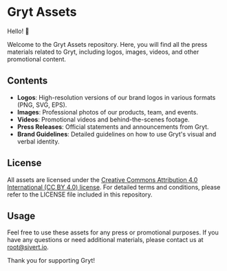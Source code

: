 # Gryt Assets

Hello! 👋

Welcome to the Gryt Assets repository. Here, you will find all the press materials related to Gryt, including logos, images, videos, and other promotional content.

## Contents

- **Logos**: High-resolution versions of our brand logos in various formats (PNG, SVG, EPS).
- **Images**: Professional photos of our products, team, and events.
- **Videos**: Promotional videos and behind-the-scenes footage.
- **Press Releases**: Official statements and announcements from Gryt.
- **Brand Guidelines**: Detailed guidelines on how to use Gryt's visual and verbal identity.

## License

All assets are licensed under the [Creative Commons Attribution 4.0 International (CC BY 4.0) license](https://creativecommons.org/licenses/by/4.0/). For detailed terms and conditions, please refer to the LICENSE file included in this repository.

## Usage

Feel free to use these assets for any press or promotional purposes. If you have any questions or need additional materials, please contact us at [root@sivert.io](mailto:root@sivert.io).

Thank you for supporting Gryt!
